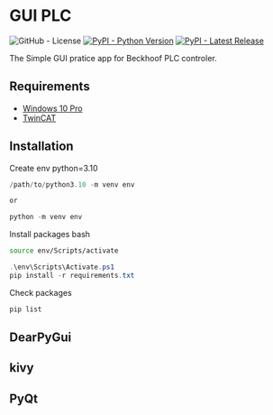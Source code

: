# **GUI PLC**

![GitHub - License](https://img.shields.io/badge/License-MIT-blue.svg)
[![PyPI - Python Version](https://img.shields.io/pypi/pyversions/COMPAS.svg)](https://pypi.python.org/project/COMPAS)
[![PyPI - Latest Release](https://img.shields.io/pypi/v/COMPAS.svg)](https://pypi.python.org/project/COMPAS)

The Simple GUI pratice app for Beckhoof PLC controler.


## __Requirements__
* [Windows 10 Pro]()
* [TwinCAT](https://www.beckhoff.com/en-en/products/automation/twincat/?pk_campaign=AdWords-AdWordsSearch-TwinCAT_EN&pk_kwd=twincat&gclid=Cj0KCQjw9ZGYBhCEARIsAEUXITW5dmPmQ2629HIuFY7wfbSR70pi5uY2lkYziNmfKYczm1_YsK4hhPsaApjyEALw_wcB)


## __Installation__

Create env
python=3.10

```powershell
/path/to/python3.10 -m venv env

or

python -m venv env
```

Install packages
bash

```bash
source env/Scripts/activate

```

```powershell
.\env\Scripts\Activate.ps1
pip install -r requirements.txt
```

Check packages

```powershell
pip list
```

## DearPyGui
## kivy
## PyQt







